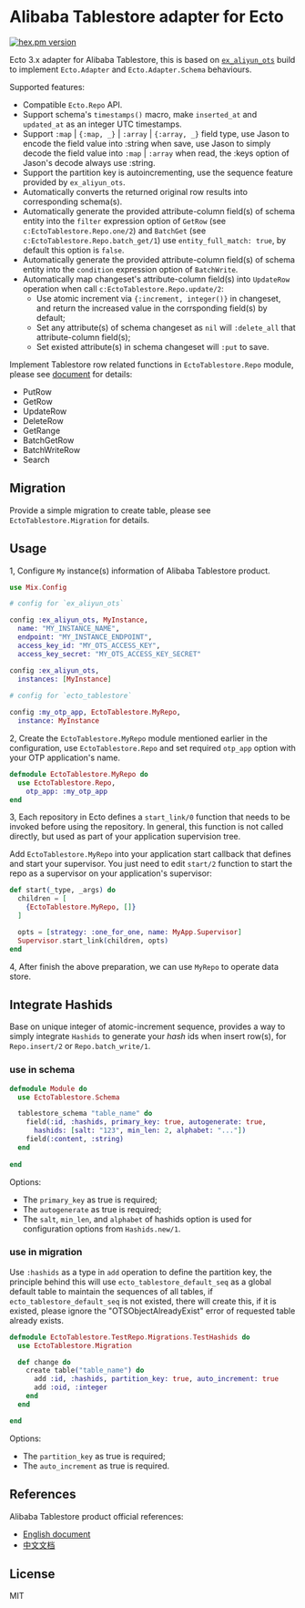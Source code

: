 # Alibaba Tablestore adapter for Ecto

[![hex.pm version](https://img.shields.io/hexpm/v/ecto_tablestore.svg)](https://hex.pm/packages/ecto_tablestore)

Ecto 3.x adapter for Alibaba Tablestore, this is based on [`ex_aliyun_ots`](https://hex.pm/packages/ex_aliyun_ots) build to implement `Ecto.Adapter` and `Ecto.Adapter.Schema` behaviours.

Supported features:

* Compatible `Ecto.Repo` API.
* Support schema's `timestamps()` macro, make `inserted_at` and `updated_at` as an integer UTC timestamps.
* Support `:map` | `{:map, _}` | `:array` | `{:array, _}` field type, use Jason to encode the field value into :string when save, use Jason to simply decode the field value into `:map` | `:array` when read, the :keys option of Jason's decode always use :string.
* Support the partition key is autoincrementing, use the sequence feature provided by `ex_aliyun_ots`.
* Automatically converts the returned original row results into corresponding schema(s).
* Automatically generate the provided attribute-column field(s) of schema entity into the `filter` expression option of `GetRow` (see `c:EctoTablestore.Repo.one/2`) and `BatchGet` (see `c:EctoTablestore.Repo.batch_get/1`) use `entity_full_match: true`, by default this option is `false`.
* Automatically generate the provided attribute-column field(s) of schema entity into the `condition` expression option of `BatchWrite`.
* Automatically map changeset's attribute-column field(s) into `UpdateRow` operation when call `c:EctoTablestore.Repo.update/2`:
  * Use atomic increment via `{:increment, integer()}` in changeset, and return the increased value in the corrsponding field(s) by default;
  * Set any attribute(s) of schema changeset as `nil` will `:delete_all` that attribute-column field(s);
  * Set existed attribute(s) in schema changeset will `:put` to save.

Implement Tablestore row related functions in `EctoTablestore.Repo` module, please see [document](https://hexdocs.pm/ecto_tablestore/readme.html) for details:

* PutRow
* GetRow
* UpdateRow
* DeleteRow
* GetRange
* BatchGetRow
* BatchWriteRow
* Search

## Migration

Provide a simple migration to create table, please see `EctoTablestore.Migration` for details.

## Usage

1, Configure `My` instance(s) information of Alibaba Tablestore product.

```elixir
use Mix.Config

# config for `ex_aliyun_ots`

config :ex_aliyun_ots, MyInstance,
  name: "MY_INSTANCE_NAME",
  endpoint: "MY_INSTANCE_ENDPOINT",
  access_key_id: "MY_OTS_ACCESS_KEY",
  access_key_secret: "MY_OTS_ACCESS_KEY_SECRET"

config :ex_aliyun_ots,
  instances: [MyInstance]
  
# config for `ecto_tablestore`

config :my_otp_app, EctoTablestore.MyRepo,
  instance: MyInstance

```

2, Create the `EctoTablestore.MyRepo` module mentioned earlier in the configuration, use `EctoTablestore.Repo` and set required `otp_app` option with your OTP application's name.

```elixir
defmodule EctoTablestore.MyRepo do
  use EctoTablestore.Repo,
    otp_app: :my_otp_app
end
```

3, Each repository in Ecto defines a `start_link/0` function that needs to be invoked before using the repository. In general, this function is not called directly, but used as
part of your application supervision tree.

Add `EctoTablestore.MyRepo` into your application start callback that defines and start your supervisor. You just need to edit `start/2` function to start the repo as a
supervisor on your application's supervisor:

```elixir
def start(_type, _args) do
  children = [
    {EctoTablestore.MyRepo, []}
  ]

  opts = [strategy: :one_for_one, name: MyApp.Supervisor]
  Supervisor.start_link(children, opts)
end
```

4, After finish the above preparation, we can use `MyRepo` to operate data store.

## Integrate Hashids

Base on unique integer of atomic-increment sequence, provides a way to simply integrate `Hashids` to generate your *hash* ids when insert row(s), for `Repo.insert/2` or `Repo.batch_write/1`.


### use in schema

```elixir
defmodule Module do
  use EctoTablestore.Schema

  tablestore_schema "table_name" do
    field(:id, :hashids, primary_key: true, autogenerate: true,
      hashids: [salt: "123", min_len: 2, alphabet: "..."])
    field(:content, :string)
  end
  
end
```

Options:

  * The `primary_key` as true is required;
  * The `autogenerate` as true is required; 
  * The `salt`, `min_len`, and `alphabet` of hashids option is used for configuration options from `Hashids.new/1`.


### use in migration

Use `:hashids` as a type in `add` operation to define the partition key,
the principle behind this will use `ecto_tablestore_default_seq` as a global default table to maintain the sequences of all tables, if `ecto_tablestore_default_seq` is not existed, there will create this, if it is existed, please ignore the "OTSObjectAlreadyExist" error of requested table already exists.

```elixir
defmodule EctoTablestore.TestRepo.Migrations.TestHashids do
  use EctoTablestore.Migration

  def change do
    create table("table_name") do
      add :id, :hashids, partition_key: true, auto_increment: true
      add :oid, :integer
    end
  end

end
```

Options:

  * The `partition_key` as true is required;
  * The `auto_increment` as true is required.

## References

Alibaba Tablestore product official references:

* [English document](https://www.alibabacloud.com/help/doc-detail/27280.htm)
* [中文文档](https://help.aliyun.com/document_detail/27280.html)

## License

MIT
